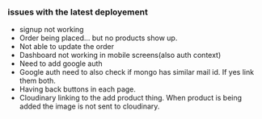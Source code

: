 ### issues with the latest deployement
- signup not working
- Order being placed... but no products show up.
- Not able to update the order
- Dashboard not working in mobile screens(also auth context)
- Need to add google auth
- Google auth need to also check if mongo has similar mail id. If yes link them both.
- Having back buttons in each page.
- Cloudinary linking to the add product thing. When product is being added the image is not sent to cloudinary.